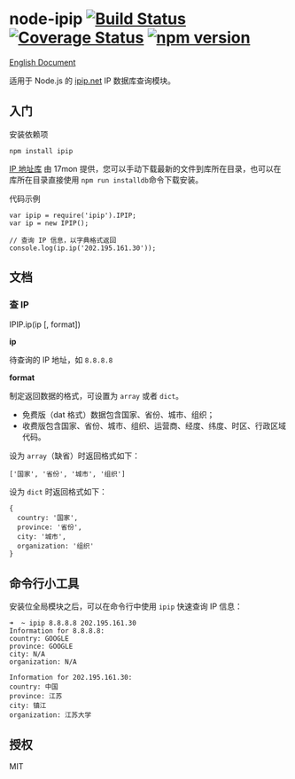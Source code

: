 # node-ipip [![Build Status](https://travis-ci.org/ChiChou/node-ipip.svg?branch=master)](https://travis-ci.org/ChiChou/node-ipip) [![Coverage Status](https://img.shields.io/coveralls/ChiChou/node-ipip.svg)](https://coveralls.io/r/ChiChou/node-ipip) [![npm version](https://badge.fury.io/js/ipip.svg)](http://badge.fury.io/js/ipip)

[English Document](README.en.md)

适用于 Node.js 的 [ipip.net](http://ipip.net) IP 数据库查询模块。

## 入门

安装依赖项

    npm install ipip

[IP 地址库](http://s.qdcdn.com/17mon/17monipdb.dat) 由 17mon 提供，您可以手动下载最新的文件到库所在目录，也可以在库所在目录直接使用 `npm run installdb`命令下载安装。

代码示例

    var ipip = require('ipip').IPIP;
    var ip = new IPIP();
    
    // 查询 IP 信息，以字典格式返回
    console.log(ip.ip('202.195.161.30'));

## 文档

### 查 IP

IPIP.ip(ip [, format])

**ip**

待查询的 IP 地址，如 `8.8.8.8`

**format** 

制定返回数据的格式，可设置为 `array` 或者 `dict`。 

* 免费版（dat 格式）数据包含国家、省份、城市、组织；
* 收费版包含国家、省份、城市、组织、运营商、经度、纬度、时区、行政区域代码。

设为 `array`（缺省）时返回格式如下：
    
    ['国家', '省份', '城市', '组织']

设为 `dict` 时返回格式如下：

    {
      country: '国家',
      province: '省份',
      city: '城市',
      organization: '组织' 
    }

## 命令行小工具

安装位全局模块之后，可以在命令行中使用 `ipip` 快速查询 IP 信息：

    ➜  ~ ipip 8.8.8.8 202.195.161.30
    Information for 8.8.8.8:
    country: GOOGLE
    province: GOOGLE
    city: N/A
    organization: N/A
    
    Information for 202.195.161.30:
    country: 中国
    province: 江苏
    city: 镇江
    organization: 江苏大学

## 授权

MIT
